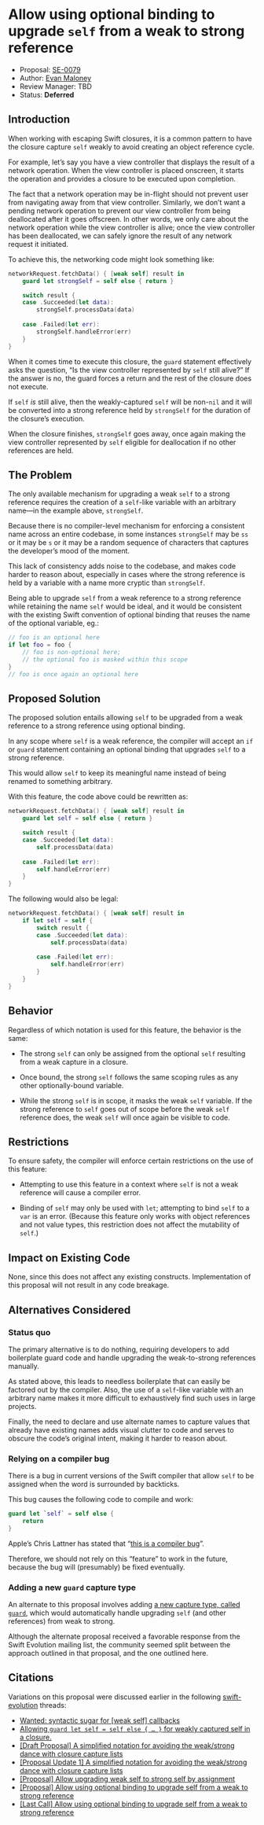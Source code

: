 # Allow using optional binding to upgrade `self` from a weak to strong reference

* Proposal: [SE-0079](0079-upgrade-self-from-weak-to-strong.md)
* Author: [Evan Maloney](https://github.com/emaloney)
* Review Manager: TBD
* Status: **Deferred**

## Introduction

When working with escaping Swift closures, it is a common pattern to have the closure capture `self` weakly to avoid creating an object reference cycle.

For example, let’s say you have a view controller that displays the result of a network operation. When the view controller is placed onscreen, it starts the operation and provides a closure to be executed upon completion.

The fact that a network operation may be in-flight should not prevent user from navigating away from that view controller. Similarly, we don’t want a pending network operation to prevent our view controller from being deallocated after it goes offscreen. In other words, we only care about the network operation while the view controller is alive; once the view controller has been deallocated, we can safely ignore the result of any network request it initiated.

To achieve this, the networking code might look something like:

```swift
networkRequest.fetchData() { [weak self] result in
	guard let strongSelf = self else { return }

	switch result {
	case .Succeeded(let data):
		strongSelf.processData(data)
	
	case .Failed(let err):
		strongSelf.handleError(err)
	}
}
```

When it comes time to execute this closure, the `guard` statement effectively asks the question, “Is the view controller represented by `self` still alive?” If the answer is no, the guard forces a return and the rest of the closure does not execute.

If `self` *is* still alive, then the weakly-captured `self` will be non-`nil` and it will be converted into a strong reference held by `strongSelf` for the duration of the closure’s execution.

When the closure finishes, `strongSelf` goes away, once again making the view controller represented by `self` eligible for deallocation if no other references are held.

## The Problem

The only available mechanism for upgrading a weak `self` to a strong reference requires the creation of a `self`-like variable with an arbitrary name—in the example above, `strongSelf`.

Because there is no compiler-level mechanism for enforcing a consistent name across an entire codebase, in some instances `strongSelf` may be `ss` or it may be `s` or it may be a random sequence of characters that captures the developer’s mood of the moment.

This lack of consistency adds noise to the codebase, and makes code harder to reason about, especially in cases where the strong reference is held by a variable with a name more cryptic than `strongSelf`.

Being able to upgrade `self` from a weak reference to a strong reference while retaining the name `self` would be ideal, and it would be consistent with the existing Swift convention of optional binding that reuses the name of the optional variable, eg.:

```swift
// foo is an optional here
if let foo = foo {
    // foo is non-optional here;
    // the optional foo is masked within this scope
}
// foo is once again an optional here
```

## Proposed Solution

The proposed solution entails allowing `self` to be upgraded from a weak reference to a strong reference using optional binding.

In any scope where `self` is a weak reference, the compiler will accept an `if` or `guard` statement containing an optional binding that upgrades `self` to a strong reference.

This would allow `self` to keep its meaningful name instead of being renamed to something arbitrary.

With this feature, the code above could be rewritten as:

```swift
networkRequest.fetchData() { [weak self] result in
	guard let self = self else { return }

	switch result {
	case .Succeeded(let data):
		self.processData(data)
	
	case .Failed(let err):
		self.handleError(err)
	}
}
```

The following would also be legal:

```swift
networkRequest.fetchData() { [weak self] result in
	if let self = self {
		switch result {
		case .Succeeded(let data):
			self.processData(data)
	
		case .Failed(let err):
			self.handleError(err)
		}
	}
}
```

## Behavior

Regardless of which notation is used for this feature, the behavior is the same:

- The strong `self` can only be assigned from the optional `self` resulting from a weak capture in a closure.

- Once bound, the strong `self` follows the same scoping rules as any other optionally-bound variable.

- While the strong `self` is in scope, it masks the weak `self` variable. If the strong reference to `self` goes out of scope before the weak `self` reference does, the weak `self` will once again be visible to code.

## Restrictions

To ensure safety, the compiler will enforce certain restrictions on the use of this feature:

- Attempting to use this feature in a context where `self` is not a weak reference will cause a compiler error. 

- Binding of `self` may only be used with `let`; attempting to bind `self` to a `var` is an error. (Because this feature only works with object references and not value types, this restriction does not affect the mutability of `self`.)

## Impact on Existing Code

None, since this does not affect any existing constructs. Implementation of this proposal will not result in any code breakage.

## Alternatives Considered

### Status quo

The primary alternative is to do nothing, requiring developers to add boilerplate guard code and handle upgrading the weak-to-strong references manually.

As stated above, this leads to needless boilerplate that can easily be factored out by the compiler. Also, the use of a `self`-like variable with an arbitrary name makes it more difficult to exhaustively find such uses in large projects.

Finally, the need to declare and use alternate names to capture values that already have existing names adds visual clutter to code and serves to obscure the code’s original intent, making it harder to reason about.

### Relying on a compiler bug

There is a bug in current versions of the Swift compiler that allow `self` to be assigned when the word is surrounded by backticks.

This bug causes the following code to compile and work:

```swift
guard let `self` = self else {
    return
}
```

Apple’s Chris Lattner has stated that “[this is a compiler bug](https://lists.swift.org/pipermail/swift-evolution/Week-of-Mon-20160118/007425.html)”.

Therefore, we should not rely on this “feature” to work in the future, because the bug will (presumably) be fixed eventually.

### Adding a new `guard` capture type

An alternate to this proposal involves adding [a new capture type, called `guard`](https://gist.github.com/emaloney/d34ac9b134ece7c60440), which would automatically handle upgrading `self` (and other references) from weak to strong.

Although the alternate proposal received a favorable response from the Swift Evolution mailing list, the community seemed split between the approach outlined in that proposal, and the one outlined here.

## Citations

Variations on this proposal were discussed earlier in the following [swift-evolution](https://lists.swift.org/mailman/listinfo/swift-evolution) threads:

- [Wanted: syntactic sugar for [weak self] callbacks](https://lists.swift.org/pipermail/swift-evolution/Week-of-Mon-20160201/008713.html)
- [Allowing `guard let self = self else { … }` for weakly captured self in a closure.](https://lists.swift.org/pipermail/swift-evolution/Week-of-Mon-20160201/009023.html)
- [[Draft Proposal] A simplified notation for avoiding the weak/strong dance with closure capture lists](https://lists.swift.org/pipermail/swift-evolution/Week-of-Mon-20160201/009241.html)
- [[Proposal Update 1] A simplified notation for avoiding the weak/strong dance with closure capture lists](https://lists.swift.org/pipermail/swift-evolution/Week-of-Mon-20160208/009972.html)
- [[Proposal] Allow upgrading weak self to strong self by assignment](https://lists.swift.org/pipermail/swift-evolution/Week-of-Mon-20160215/010691.html)
- [[Proposal] Allow using optional binding to upgrade self from a weak to strong reference](https://lists.swift.org/pipermail/swift-evolution/Week-of-Mon-20160215/010759.html)
- [[Last Call] Allow using optional binding to upgrade self from a weak to strong reference](https://lists.swift.org/pipermail/swift-evolution/Week-of-Mon-20160222/010904.html)
